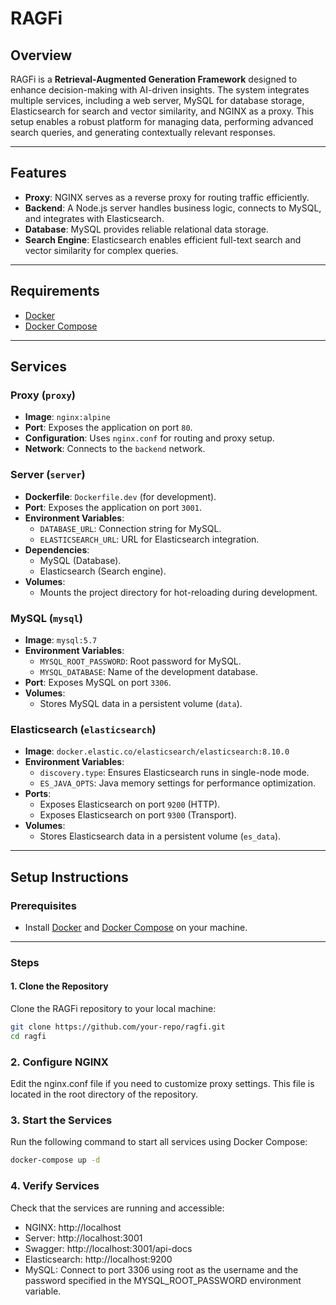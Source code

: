 # RAGFi

## Overview

RAGFi is a **Retrieval-Augmented Generation Framework** designed to enhance decision-making with AI-driven insights. The system integrates multiple services, including a web server, MySQL for database storage, Elasticsearch for search and vector similarity, and NGINX as a proxy. This setup enables a robust platform for managing data, performing advanced search queries, and generating contextually relevant responses.

---

## Features

- **Proxy**: NGINX serves as a reverse proxy for routing traffic efficiently.
- **Backend**: A Node.js server handles business logic, connects to MySQL, and integrates with Elasticsearch.
- **Database**: MySQL provides reliable relational data storage.
- **Search Engine**: Elasticsearch enables efficient full-text search and vector similarity for complex queries.

---

## Requirements

- [Docker](https://www.docker.com/)
- [Docker Compose](https://docs.docker.com/compose/)

---

## Services

### Proxy (`proxy`)

- **Image**: `nginx:alpine`
- **Port**: Exposes the application on port `80`.
- **Configuration**: Uses `nginx.conf` for routing and proxy setup.
- **Network**: Connects to the `backend` network.

### Server (`server`)

- **Dockerfile**: `Dockerfile.dev` (for development).
- **Port**: Exposes the application on port `3001`.
- **Environment Variables**:
  - `DATABASE_URL`: Connection string for MySQL.
  - `ELASTICSEARCH_URL`: URL for Elasticsearch integration.
- **Dependencies**:
  - MySQL (Database).
  - Elasticsearch (Search engine).
- **Volumes**:
  - Mounts the project directory for hot-reloading during development.

### MySQL (`mysql`)

- **Image**: `mysql:5.7`
- **Environment Variables**:
  - `MYSQL_ROOT_PASSWORD`: Root password for MySQL.
  - `MYSQL_DATABASE`: Name of the development database.
- **Port**: Exposes MySQL on port `3306`.
- **Volumes**:
  - Stores MySQL data in a persistent volume (`data`).

### Elasticsearch (`elasticsearch`)

- **Image**: `docker.elastic.co/elasticsearch/elasticsearch:8.10.0`
- **Environment Variables**:
  - `discovery.type`: Ensures Elasticsearch runs in single-node mode.
  - `ES_JAVA_OPTS`: Java memory settings for performance optimization.
- **Ports**:
  - Exposes Elasticsearch on port `9200` (HTTP).
  - Exposes Elasticsearch on port `9300` (Transport).
- **Volumes**:
  - Stores Elasticsearch data in a persistent volume (`es_data`).

---

## Setup Instructions

### Prerequisites

- Install [Docker](https://www.docker.com/) and [Docker Compose](https://docs.docker.com/compose/) on your machine.

---

### Steps

#### 1. Clone the Repository

Clone the RAGFi repository to your local machine:

```bash
git clone https://github.com/your-repo/ragfi.git
cd ragfi
```

### 2. Configure NGINX

Edit the nginx.conf file if you need to customize proxy settings. This file is located in the root directory of the repository.

### 3. Start the Services

Run the following command to start all services using Docker Compose:

```bash
docker-compose up -d
```

### 4. Verify Services

Check that the services are running and accessible:

- NGINX: http://localhost
- Server: http://localhost:3001
- Swagger: http://localhost:3001/api-docs
- Elasticsearch: http://localhost:9200
- MySQL: Connect to port 3306 using root as the username and the password specified in the MYSQL_ROOT_PASSWORD environment variable.
